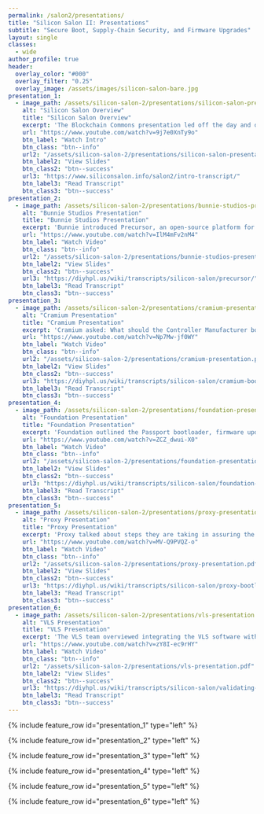 ```yaml
---
permalink: /salon2/presentations/
title: "Silicon Salon II: Presentations"
subtitle: "Secure Boot, Supply-Chain Security, and Firmware Upgrades"
layout: single
classes:
  - wide
author_profile: true
header:
  overlay_color: "#000"
  overlay_filter: "0.25"
  overlay_image: /assets/images/silicon-salon-bare.jpg
presentation_1:
  - image_path: /assets/silicon-salon-2/presentations/silicon-salon-presentation.jpg
    alt: "Silicon Salon Overview"
    title: "Silicon Salon Overview"
    excerpt: 'The Blockchain Commons presentation led off the day and our three major topics.'
    url: "https://www.youtube.com/watch?v=9j7e0XnTy9o"
    btn_label: "Watch Intro"
    btn_class: "btn--info"
    url2: "/assets/silicon-salon-2/presentations/silicon-salon-presentation.pdf"
    btn_label2: "View Slides"
    btn_class2: "btn--success"
    url3: "https://www.siliconsalon.info/salon2/intro-transcript/"
    btn_label3: "Read Transcript"
    btn_class3: "btn--success"
presentation_2:
  - image_path: /assets/silicon-salon-2/presentations/bunnie-studios-presentation.png
    alt: "Bunnie Studios Presentation"
    title: "Bunnie Studios Presentation"
    excerpt: 'Bunnie introduced Precursor, an open-source platform for developing secure mobile apps.'
    url: "https://www.youtube.com/watch?v=IlM4mFv2nM4"
    btn_label: "Watch Video"
    btn_class: "btn--info"
    url2: "/assets/silicon-salon-2/presentations/bunnie-studios-presentation.pdf"
    btn_label2: "View Slides"
    btn_class2: "btn--success"
    url3: "https://diyhpl.us/wiki/transcripts/silicon-salon/precursor/"
    btn_label3: "Read Transcript"
    btn_class3: "btn--success"
presentation_3:
  - image_path: /assets/silicon-salon-2/presentations/cramium-presentation.jpg
    alt: "Cramium Presentation"
    title: "Cramium Presentation"
    excerpt: 'Cramium asked: What should the Controller Manufacturer bootloader do?'
    url: "https://www.youtube.com/watch?v=Np7Mw-jf0WY"
    btn_label: "Watch Video"
    btn_class: "btn--info"
    url2: "/assets/silicon-salon-2/presentations/cramium-presentation.pdf"
    btn_label2: "View Slides"
    btn_class2: "btn--success"
    url3: "https://diyhpl.us/wiki/transcripts/silicon-salon/cramium-bootloader/"
    btn_label3: "Read Transcript"
    btn_class3: "btn--success"
presentation_4:
  - image_path: /assets/silicon-salon-2/presentations/foundation-presentation.jpg
    alt: "Foundation Presentation"
    title: "Foundation Presentation"
    excerpt: 'Foundation outlined the Passport bootloader, firmware update process, and supply-chain activation process.'
    url: "https://www.youtube.com/watch?v=ZCZ_dwui-X0"
    btn_label: "Watch Video"
    btn_class: "btn--info"
    url2: "/assets/silicon-salon-2/presentations/foundation-presentation.pdf"
    btn_label2: "View Slides"
    btn_class2: "btn--success"
    url3: "https://diyhpl.us/wiki/transcripts/silicon-salon/foundation-devices/"
    btn_label3: "Read Transcript"
    btn_class3: "btn--success"    
presentation_5:
  - image_path: /assets/silicon-salon-2/presentations/proxy-presentation.jpg
    alt: "Proxy Presentation"
    title: "Proxy Presentation"
    excerpt: 'Proxy talked about steps they are taking in assuring the security and integrity of their hardware.'
    url: "https://www.youtube.com/watch?v=MV-Q9PVQZ-o"
    btn_label: "Watch Video"
    btn_class: "btn--info"
    url2: "/assets/silicon-salon-2/presentations/proxy-presentation.pdf"
    btn_label2: "View Slides"
    btn_class2: "btn--success"
    url3: "https://diyhpl.us/wiki/transcripts/silicon-salon/proxy-bootloader/"
    btn_label3: "Read Transcript"
    btn_class3: "btn--success"    
presentation_6:
  - image_path: /assets/silicon-salon-2/presentations/vls-presentation.jpg
    alt: "VLS Presentation"
    title: "VLS Presentation"
    excerpt: 'The VLS team overviewed integrating the VLS software with secure hardware execution environments.'
    url: "https://www.youtube.com/watch?v=zY8I-ec9rHY"
    btn_label: "Watch Video"
    btn_class: "btn--info"
    url2: "/assets/silicon-salon-2/presentations/vls-presentation.pdf"
    btn_label2: "View Slides"
    btn_class2: "btn--success"
    url3: "https://diyhpl.us/wiki/transcripts/silicon-salon/validating-lightning-signer/"
    btn_label3: "Read Transcript"
    btn_class3: "btn--success"
---
```


{% include feature_row id="presentation_1" type="left" %}

{% include feature_row id="presentation_2" type="left" %}

{% include feature_row id="presentation_3" type="left" %}

{% include feature_row id="presentation_4" type="left" %}

{% include feature_row id="presentation_5" type="left" %}

{% include feature_row id="presentation_6" type="left" %}
